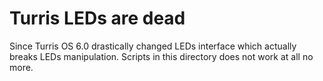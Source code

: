 # Turris LEDs are dead

Since Turris OS 6.0 drastically changed LEDs interface which actually breaks
LEDs manipulation. Scripts in this directory does not work at all no more.
